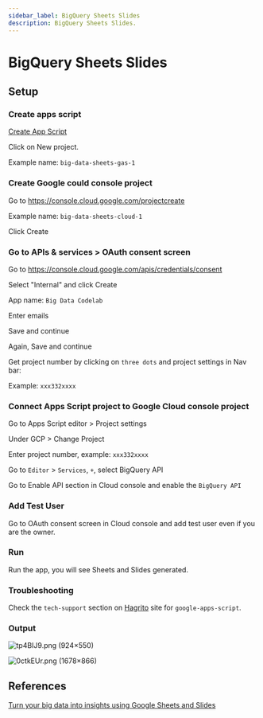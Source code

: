 ```yaml
---
sidebar_label: BigQuery Sheets Slides
description: BigQuery Sheets Slides.
---
```


# BigQuery Sheets Slides

## Setup

### Create apps script

[Create App Script](https://script.google.com/)

Click on New project.

Example name: `big-data-sheets-gas-1`

### Create Google could console project

Go to https://console.cloud.google.com/projectcreate

Example name: `big-data-sheets-cloud-1`

Click Create

### Go to APIs & services > OAuth consent screen

Go to https://console.cloud.google.com/apis/credentials/consent

Select "Internal" and click Create

App name: `Big Data Codelab`

Enter emails

Save and continue

Again, Save and continue

Get project number by clicking on `three dots` and project settings in Nav bar:

Example: `xxx332xxxx`

### Connect Apps Script project to Google Cloud console project

Go to Apps Script editor > Project settings

Under GCP > Change Project

Enter project number, example: `xxx332xxxx`

Go to `Editor` > `Services`, `+`, select BigQuery API

Go to Enable API section in Cloud console and enable the `BigQuery API`

### Add Test User

Go to OAuth consent screen in Cloud console and add test user even if you are the owner.

### Run 

Run the app, you will see Sheets and Slides generated.

### Troubleshooting

Check the `tech-support` section on [Hagrito](https://hagrito.com) site for `google-apps-script`.

### Output

![tp4BIJ9.png (924×550)](https://i.imgur.com/tp4BIJ9.png)

![0ctkEUr.png (1678×866)](https://i.imgur.com/0ctkEUr.png)

## References

[Turn your big data into insights using Google Sheets and Slides](https://codelabs.developers.google.com/codelabs/bigquery-sheets-slides/#0)